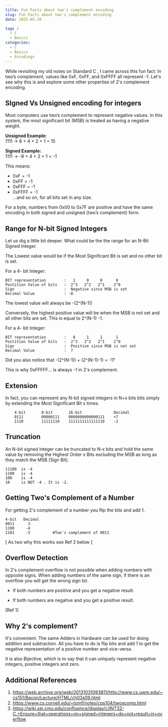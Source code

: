 ```yaml
---
title: Fun Facts about two's complement encoding 
slug: Fun Facts about two's complement encoding 
date: 2025-05-20

tags :
  - C
  - Basics
categories:
  - C
  - Basics
  - Encodings
---
```


While revisiting my old notes on Standard C , I came across this fun fact: In two’s complement, values like 0xF, 0xFF, and 0xFFFF all represent -1. Let's see why this is and explore some other properties of 2's complement encoding. 

<!-- more -->

## SIgned Vs Unsigned encoding for integers

Most computers use two’s complement to represent negative values. In this system, the most significant bit (MSB) is treated as having a negative weight.

**Unsigned Example:**  
1111 → 8 + 4 + 2 + 1 = 15

**Signed Example:**  
1111 → -8 + 4 + 2 + 1 = -1

This means:  
- 0xF = -1  
- 0xFF = -1  
- 0xFFF = -1  
- 0xFFFF = -1  
…and so on, for all bits set in any size.


For a byte, numbers from 0x00 to 0x7F are positive and have the same encoding in both signed and unsigned (two’s complement) form.


## Range for N-bit Signed Integers

Let us dig a little bit deeper. What could be the the range for an N-Bit Signed Integer.

The Lowest value would be if the Most Significant Bit is set and no other bit is set.

For a 4- bit Integer: 

```
BIT representation        :   1     0     0      0
Postition Value of bits   :  2^3   2^2   2^1    2^0 
Sign                      :  Negative since MSB is set 
Decimal Value             : -8                     
```

The lowest value will always be -(2^(N-1))

Conversely, the highest positive value will be when the MSB is not set and all other bits are set. This is equal to 2^(N-1) -1.

For a 4- bit Integer: 

```
BIT representation        :   0     1     1      1
Postition Value of bits   :  2^3   2^2   2^1    2^0 
Sign                      :  Positive since MSB is not set 
Decimal Value             :  7                     
```

Did you also notice that -(2^(N-1)) + (2^(N-1)-1) = -1?

This is why 0xFFFFF... is always -1 in 2's complement.


## Extension 

In fact, you can represent any N-bit signed integers in N+x bits bits simply by extending the Most Significant Bit x times.

```
	4-bit       8-bit       16-bit              Decimal
	0111        00000111    0000000000000111    +7
	1110        11111110    1111111111111110    -2
```

## Truncation 

An N-bit signed integer can be truncated to N-x bits and hold the same value by removing the Highest Order x Bits excluding the  MSB as long as they match the MSB (Sign Bit).

```
11100  is -4
1100   is -4
100    is -4
10     is NOT -4 . It is -2.   
```

## Getting Two's Complement of a Number

For getting 2's complement of a number you  flip the bits and add 1.

```
4-bit   Decimal 
0011      3       
1100     -4          
1101     -3          #Two's complement of 0011
```

[ As two why this works see Ref 2 below ] 

## Overflow Detection

In 2's complement overflow is not possible when adding numbers with opposite signs. When adding numbers of the same sign, if there is an overflow you will get the wrong sign bit. 

* If both numbers are positive and you get a negative result.

* If both numbers are negative and you get a positive result.

[Ref 1]

## Why 2's complement?

It's convenient. The same Adders in Hardware can be used for doing addition and subtraction. All you have to do is flip bits and add 1 to get the negative representation of a positive number and vice-versa.

It is also Bijective, which is to say that it can uniquely represent negative integers, positive integers and zero.


## Additional References

1. https://web.archive.org/web/20131031093811/http://www.cs.uwm.edu/~cs151/Bacon/Lecture/HTML/ch03s09.html
2. https://www.cs.cornell.edu/~tomf/notes/cps104/twoscomp.html
3. https://wiki.sei.cmu.edu/confluence/display/c/INT32-C.+Ensure+that+operations+on+signed+integers+do+not+result+in+overflow

